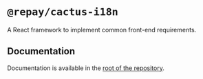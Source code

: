 # `@repay/cactus-i18n`

A React framework to implement common front-end requirements.

## Documentation

Documentation is available in the [root of the repository](https://github.com/repaygithub/cactus/tree/master/docs).
